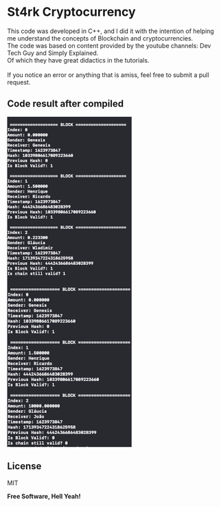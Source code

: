 # St4rk Cryptocurrency

This code was developed in C++, and I did it with the intention of helping me understand the concepts of Blockchain and cryptocurrencies.<br>
The code was based on content provided by the youtube channels: Dev Tech Guy and Simply Explained.<br> Of which they have great didactics in the tutorials.<br><br>
 If you notice an error or anything that is amiss, feel free to submit a pull request.

## Code result after compiled
![Compile result](https://github.com/dev-st4rk/st4rk-cryptocurrency/blob/main/img/blockchain.png)

## License

MIT

**Free Software, Hell Yeah!**
